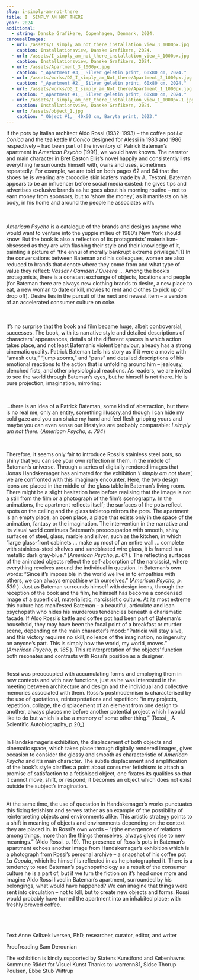 ```yaml
---
slug: i-simply-am-not-there
title: I  SIMPLY AM NOT THERE
year: 2024
additional:
  - string: Danske Grafikere, Copenhagen, Denmark, 2024.
carouselImages:
  - url: /assets/I_simply_am_not_there_installation_view_3_1000px.jpg
    caption: Installationsview, Danske Grafikere, 2024.
  - url: /assets/I_simply_am_not_there_installation_view_4_1000px.jpg
    caption: Installationsview, Danske Grafikere, 2024.
  - url: /assets/Apartment_3_1000px.jpg
    caption: "_Apartment #3,_ Silver geletin print, 60x80 cm, 2024."
  - url: /assets/works/DG_I_simply_am_Not_there/Apartment_2_1000px.jpg
    caption: "_Apartment #2,_ Silver geletin print, 60x80 cm, 2024."
  - url: /assets/works/DG_I_simply_am_Not_there/Apartment_1_1000px.jpg
    caption: "_Apartment #1,_ Silver geletin print, 60x80 cm, 2024."
  - url: /assets/I_simply_am_not_there_installation_view_1_1000px-1.jpg
    caption: Installationsview, Danske Grafikere, 2024.
  - url: /assets/object_1.jpg
    caption: "_Object #1,_ 40x60 cm, Baryta print, 2023."
---
```

<p>If the pots by Italian architect Aldo Rossi (1932-1993) – the coffee pot <em>La Conica</em> and the tea kettle<em> Il Conico</em> designed for Alessi in 1983 and 1986 respectively – had been part of the inventory of Patrick Bateman’s apartment in <em>American Psycho </em>(1991), we would have known. The narrator and main character in Bret Easton Ellis’s novel happily and consistently lists everything he surrounds himself with, owns and uses, sometimes repeatedly. For example, we are told on both pages 62 and 64 that the shoes he is wearing are crocodile skin loafers made by A. Testoni. Bateman appears to be an influencer before social media existed: he gives tips and advertises exclusive brands as he goes about his morning routine – not to earn money from sponsors, but to ‘show the money’, as it manifests on his body, in his home and around the people he associates with.</p><p><br><br><em>American Psycho</em> is a catalogue of the brands and designs anyone who would want to venture into the yuppie milieu of 1980’s New York should know. But the book is also a reflection of its protagonists’ materialism- obsessed as they are with flashing their style and their knowledge of it, painting a picture of “the ennui of morally bankrupt extreme privilege.”[1] In the conversations between Bateman and his colleagues, women are also reduced to brands that denote where they come from and what type of value they reflect: <em>Vassar / Camden / Queens</em> ... Among the book’s protagonists, there is a constant exchange of objects, locations and people (for Bateman there are always new clothing brands to desire, a new place to eat, a new woman to date or kill, movies to rent and clothes to pick up or drop off). Desire lies in the pursuit of the next and newest item – a version of an accelerated consumer culture on coke.</p><p><br><br>It’s no surprise that the book and film became huge, albeit controversial, successes. The book, with its narrative style and detailed descriptions of characters’ appearances, details of the different spaces in which action takes place, and not least Bateman’s violent behaviour, already has a strong cinematic quality. Patrick Bateman tells his story as if it were a movie with “smash cuts,” “jump zooms,” and “pans” and detailed descriptions of his emotional reactions to the action that is unfolding around him – jealousy, clenched fists, and other physiological reactions. As readers, we are invited to see the world through Bateman’s eyes, but he himself is not there. He is pure projection, imagination, mirroring:</p><p><br></p><p>…there is an idea of a Patrick Bateman, some kind of abstraction, but there is no real me, only an entity, something illusory,and though I can hide my cold gaze and you can shake my hand and feel flesh gripping yours and maybe you can even sense our lifestyles are probably comparable: <em>I simply am not there.</em> (<em>American Psycho, s. 794</em>)</p><p><br></p><p>Therefore, it seems only fair to introduce Rossi’s stainless steel pots, so shiny that you can see your own reflection in them, in the middle of Bateman’s universe. Through a series of digitally rendered images that Jonas Handskemager has animated for the exhibition ‘<em>I simply am not there</em>’, we are confronted with this imaginary encounter. Here, the two design icons are placed in the middle of the glass table in Bateman’s living room. There might be a slight hesitation here before realising that the image is not a still from the film or a photograph of the film’s scenography. In the animations, the apartment reflects itself; the surfaces of the pots reflect spots on the ceiling and the glass tabletop mirrors the pots. The apartment is an empty place, an open place, a place that exists only in the space of the animation, fantasy or the imagination. The intervention in the narrative and its visual world continues Bateman’s preoccupation with smooth, shiny surfaces of steel, glass, marble and silver, such as the kitchen, in which “large glass-front cabinets ... make up most of an entire wall ... complete with stainless-steel shelves and sandblasted wire glass, it is framed in a metallic dark gray-blue.” (<em>American Psycho, p. 61</em> ). The reflecting surfaces of the animated objects reflect the self-absorption of the narcissist, where everything revolves around the individual in question. In Bateman’s own words: “Since it’s impossible in the world we live in to empathise with others, we can always empathise with ourselves.” (<em>American Psycho, p. 539</em> ). Just as Bateman surrounds himself with design icons, through the reception of the book and the film, he himself has become a condensed image of a superficial, materialistic, narcissistic culture. At its most extreme this culture has manifested Bateman – a beautiful, articulate and lean psychopath who hides his murderous tendencies beneath a charismatic facade. If Aldo Rossi’s kettle and coffee pot had been part of Bateman’s household, they may have been the focal point of a breakfast or murder scene, depending on the main character’s mood: “Patricia will stay alive, and this victory requires no skill, no leaps of the imagination, no ingenuity on anyone’s part. This is simply how the world, my world, moves.” (<em>American Psycho, p. 165</em> ). This reinterpretation of the objects’ function both resonates and contrasts with Rossi’s position as a designer.<br></p><p><br>Rossi was preoccupied with accumulating forms and employing them in new contexts and with new functions, just as he was interested in the meeting between architecture and design and the individual and collective memories associated with them. Rossi’s postmodernism is characterised by the use of quotations, reinterpretations and repetition: “in my projects, repetition, collage, the displacement of an element from one design to another, always places me before another potential project which I would like to do but which is also a memory of some other thing.” (Rossi_, A Scientific Autobiography, p.20_)<br></p><p><br>In Handskemager’s exhibition, the displacement of both objects and cinematic space, which takes place through digitally rendered images, gives occasion to consider the glossy and smooth as characteristic of <em>American Psycho</em> and it’s main character. The subtle displacement and amplification of the book’s style clarifies a point about consumer fetishism: to attach a promise of satisfaction to a fetishised object, one fixates its qualities so that it cannot move, shift, or respond; it becomes an object which does not exist outside the subject’s imagination.<br></p><p><br>At the same time, the use of quotation in Handskemager’s works punctuates this fixing fetishism and serves rather as an example of the possibility of reinterpreting objects and environments alike. This artistic strategy points to a shift in meaning of objects and environments depending on the context they are placed in. In Rossi’s own words – “(t)he emergence of relations among things, more than the things themselves, always gives rise to new meanings.” (Aldo Rossi, p. 19). The presence of Rossi’s pots in Bateman’s apartment echoes another image from Handskemager’s exhibition which is a photograph from Rossi’s personal archive – a snapshot of his coffee pot <em>La Copula</em>, which he himself is reflected in as he photographed it. There is a tendency to read Bateman’s psychopathology as a result of the consumer culture he is a part of, but if we turn the fiction on it’s head once more and imagine Aldo Rossi lived in Bateman’s apartment, surrounded by his belongings, what would have happened? We can imagine that things were sent into circulation – not to kill, but to create new objects and forms. Rossi would probably have turned the apartment into an inhabited place; with freshly brewed coffee.</p><p><br><br><br>Text Anne Kølbæk Iversen, PhD, researcher, curator, editor, and writer</p><p>Proofreading Sam Derounian</p><p>The exhibition is kindly supported by Statens Kunstfond and Københavns Kommune Rådet for Visuel Kunst Thanks to: warrenn81, Sidse Thorup Poulsen, Ebbe Stub Wittrup</p>